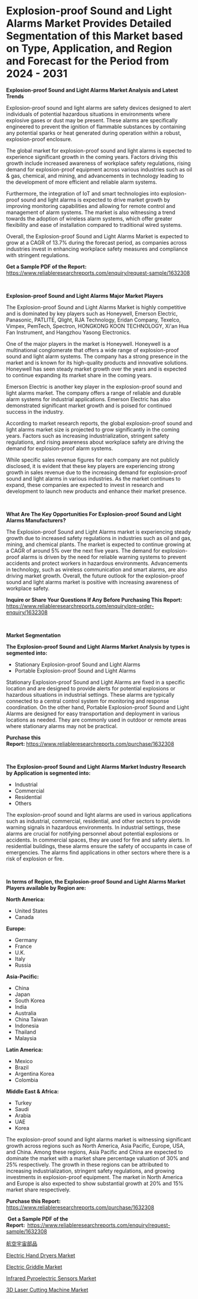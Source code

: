 <p><h1>Explosion-proof Sound and Light Alarms Market Provides Detailed Segmentation of this Market based on Type, Application, and Region and Forecast for the Period from 2024 - 2031</h1></p><p><strong>Explosion-proof Sound and Light Alarms Market Analysis and Latest Trends</strong></p>
<p><p>Explosion-proof sound and light alarms are safety devices designed to alert individuals of potential hazardous situations in environments where explosive gases or dust may be present. These alarms are specifically engineered to prevent the ignition of flammable substances by containing any potential sparks or heat generated during operation within a robust, explosion-proof enclosure.</p><p>The global market for explosion-proof sound and light alarms is expected to experience significant growth in the coming years. Factors driving this growth include increased awareness of workplace safety regulations, rising demand for explosion-proof equipment across various industries such as oil & gas, chemical, and mining, and advancements in technology leading to the development of more efficient and reliable alarm systems.</p><p>Furthermore, the integration of IoT and smart technologies into explosion-proof sound and light alarms is expected to drive market growth by improving monitoring capabilities and allowing for remote control and management of alarm systems. The market is also witnessing a trend towards the adoption of wireless alarm systems, which offer greater flexibility and ease of installation compared to traditional wired systems.</p><p>Overall, the Explosion-proof Sound and Light Alarms Market is expected to grow at a CAGR of 13.7% during the forecast period, as companies across industries invest in enhancing workplace safety measures and compliance with stringent regulations.</p></p>
<p><strong>Get a Sample PDF of the Report:&nbsp;</strong> <a href="https://www.reliableresearchreports.com/enquiry/request-sample/1632308">https://www.reliableresearchreports.com/enquiry/request-sample/1632308</a></p>
<p>&nbsp;</p>
<p><strong>Explosion-proof Sound and Light Alarms Major Market Players</strong></p>
<p><p>The Explosion-proof Sound and Light Alarms Market is highly competitive and is dominated by key players such as Honeywell, Emerson Electric, Panasonic, PATLITE, Qlight, RJA Technology, Eridan Company, Texelco, Vimpex, PemTech, Spectron, HONGKONG KOON TECHNOLOGY, Xi'an Hua Fan Instrument, and Hangzhou Yasong Electronics. </p><p>One of the major players in the market is Honeywell. Honeywell is a multinational conglomerate that offers a wide range of explosion-proof sound and light alarm systems. The company has a strong presence in the market and is known for its high-quality products and innovative solutions. Honeywell has seen steady market growth over the years and is expected to continue expanding its market share in the coming years.</p><p>Emerson Electric is another key player in the explosion-proof sound and light alarms market. The company offers a range of reliable and durable alarm systems for industrial applications. Emerson Electric has also demonstrated significant market growth and is poised for continued success in the industry.</p><p>According to market research reports, the global explosion-proof sound and light alarms market size is projected to grow significantly in the coming years. Factors such as increasing industrialization, stringent safety regulations, and rising awareness about workplace safety are driving the demand for explosion-proof alarm systems.</p><p>While specific sales revenue figures for each company are not publicly disclosed, it is evident that these key players are experiencing strong growth in sales revenue due to the increasing demand for explosion-proof sound and light alarms in various industries. As the market continues to expand, these companies are expected to invest in research and development to launch new products and enhance their market presence.</p></p>
<p>&nbsp;</p>
<p><strong>What Are The Key Opportunities For Explosion-proof Sound and Light Alarms Manufacturers?</strong></p>
<p><p>The Explosion-proof Sound and Light Alarms market is experiencing steady growth due to increased safety regulations in industries such as oil and gas, mining, and chemical plants. The market is expected to continue growing at a CAGR of around 5% over the next five years. The demand for explosion-proof alarms is driven by the need for reliable warning systems to prevent accidents and protect workers in hazardous environments. Advancements in technology, such as wireless communication and smart alarms, are also driving market growth. Overall, the future outlook for the explosion-proof sound and light alarms market is positive with increasing awareness of workplace safety.</p></p>
<p><strong>Inquire or Share Your Questions If Any Before Purchasing This Report:</strong> <a href="https://www.reliableresearchreports.com/enquiry/pre-order-enquiry/1632308">https://www.reliableresearchreports.com/enquiry/pre-order-enquiry/1632308</a></p>
<p>&nbsp;</p>
<p><strong>Market Segmentation</strong></p>
<p><strong>The Explosion-proof Sound and Light Alarms Market Analysis by types is segmented into:</strong></p>
<p><ul><li>Stationary Explosion-proof Sound and Light Alarms</li><li>Portable Explosion-proof Sound and Light Alarms</li></ul></p>
<p><p>Stationary Explosion-proof Sound and Light Alarms are fixed in a specific location and are designed to provide alerts for potential explosions or hazardous situations in industrial settings. These alarms are typically connected to a central control system for monitoring and response coordination. On the other hand, Portable Explosion-proof Sound and Light Alarms are designed for easy transportation and deployment in various locations as needed. They are commonly used in outdoor or remote areas where stationary alarms may not be practical.</p></p>
<p><strong>Purchase this Report:&nbsp;</strong><a href="https://www.reliableresearchreports.com/purchase/1632308">https://www.reliableresearchreports.com/purchase/1632308</a></p>
<p>&nbsp;</p>
<p><strong>The Explosion-proof Sound and Light Alarms Market Industry Research by Application is segmented into:</strong></p>
<p><ul><li>Industrial</li><li>Commercial</li><li>Residential</li><li>Others</li></ul></p>
<p><p>The explosion-proof sound and light alarms are used in various applications such as industrial, commercial, residential, and other sectors to provide warning signals in hazardous environments. In industrial settings, these alarms are crucial for notifying personnel about potential explosions or accidents. In commercial spaces, they are used for fire and safety alerts. In residential buildings, these alarms ensure the safety of occupants in case of emergencies. The alarms find applications in other sectors where there is a risk of explosion or fire.</p></p>
<p>&nbsp;</p>
<p><strong>In terms of Region, the Explosion-proof Sound and Light Alarms Market Players available by Region are:</strong></p>
<p>
    <p> <strong> North America: </strong>
        <ul>
            <li>United States</li>
            <li>Canada</li>
        </ul>
        </p> 
    <p> <strong> Europe: </strong>
        <ul>
            <li>Germany</li>
            <li>France</li>
            <li>U.K.</li>
            <li>Italy</li>
            <li>Russia</li>
        </ul>
        </p> 
    <p> <strong> Asia-Pacific: </strong>
        <ul>
            <li>China</li>
            <li>Japan</li>
            <li>South Korea</li>
            <li>India</li>
            <li>Australia</li>
            <li>China Taiwan</li>
            <li>Indonesia</li>
            <li>Thailand</li>
            <li>Malaysia</li>
        </ul>
        </p> 
    <p> <strong> Latin America: </strong>
        <ul>
            <li>Mexico</li>
            <li>Brazil</li>
            <li>Argentina Korea</li>
            <li>Colombia</li>
        </ul>
        </p> 
    <p> <strong> Middle East & Africa: </strong>
        <ul>
            <li>Turkey</li>
            <li>Saudi</li>
            <li>Arabia</li>
            <li>UAE</li>
            <li>Korea</li>
        </ul>
    </p>
    </p>
<p><p>The explosion-proof sound and light alarms market is witnessing significant growth across regions such as North America, Asia Pacific, Europe, USA, and China. Among these regions, Asia Pacific and China are expected to dominate the market with a market share percentage valuation of 30% and 25% respectively. The growth in these regions can be attributed to increasing industrialization, stringent safety regulations, and growing investments in explosion-proof equipment. The market in North America and Europe is also expected to show substantial growth at 20% and 15% market share respectively.</p></p>
<p><strong>Purchase this Report: </strong><a href="https://www.reliableresearchreports.com/purchase/1632308">https://www.reliableresearchreports.com/purchase/1632308</a></p>
<p>&nbsp;<strong>Get a Sample PDF of the Report:&nbsp;&nbsp;</strong><a href="https://www.reliableresearchreports.com/enquiry/request-sample/1632308">https://www.reliableresearchreports.com/enquiry/request-sample/1632308</a></p>
<p><strong></strong></p>
<p><p><a href="https://medium.com/@klon646/%E8%88%AA%E7%A9%BA%E5%AE%87%E5%AE%99%E9%83%A8%E5%93%81%E5%B8%82%E5%A0%B4-%E5%B8%82%E5%A0%B4cagr-%E5%B8%82%E5%A0%B4%E3%83%88%E3%83%AC%E3%83%B3%E3%83%89-%E3%81%8A%E3%82%88%E3%81%B3%E6%88%90%E9%95%B7%E6%88%A6%E7%95%A5%E3%81%AB%E9%96%A2%E3%81%99%E3%82%8B%E6%B4%9E%E5%AF%9F-e2d25bc138e1">航空宇宙部品</a></p><p><a href="https://view.publitas.com/reportprime-1/electric-hand-dryers-market-analysis-examines-its-scope-on-growth-opportunities-and-forecasted-trends-spanning-from-2024-to-2031/">Electric Hand Dryers Market</a></p><p><a href="https://view.publitas.com/reportprime-1/electric-griddle-market-size-evaluating-its-market-trends-growth-and-projections-2024-2031/">Electric Griddle Market</a></p><p><a href="https://github.com/gamblestampleyjenny50m5sl6/Market-Research-Report-List-1/blob/main/infrared-pyroelectric-sensors-market.md">Infrared Pyroelectric Sensors Market</a></p><p><a href="https://confirmed-shield-e13.notion.site/3D-Laser-Cutting-Machine-Market-Size-Share-Trends-Analysis-Report-By-Material-By-Type-By-End-us-1254f8d2bf964abbb30cb55985e16b4c">3D Laser Cutting Machine Market</a></p></p>